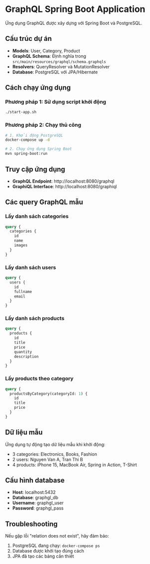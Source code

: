 # GraphQL Spring Boot Application

Ứng dụng GraphQL được xây dựng với Spring Boot và PostgreSQL.

## Cấu trúc dự án

- **Models**: User, Category, Product
- **GraphQL Schema**: Định nghĩa trong `src/main/resources/graphql/schema.graphqls`
- **Resolvers**: QueryResolver và MutationResolver
- **Database**: PostgreSQL với JPA/Hibernate

## Cách chạy ứng dụng

### Phương pháp 1: Sử dụng script khởi động
```bash
./start-app.sh
```

### Phương pháp 2: Chạy thủ công
```bash
# 1. Khởi động PostgreSQL
docker-compose up -d

# 2. Chạy ứng dụng Spring Boot
mvn spring-boot:run
```

## Truy cập ứng dụng

- **GraphQL Endpoint**: http://localhost:8080/graphql
- **GraphiQL Interface**: http://localhost:8080/graphiql

## Các query GraphQL mẫu

### Lấy danh sách categories
```graphql
query {
  categories {
    id
    name
    images
  }
}
```

### Lấy danh sách users
```graphql
query {
  users {
    id
    fullname
    email
  }
}
```

### Lấy danh sách products
```graphql
query {
  products {
    id
    title
    price
    quantity
    description
  }
}
```

### Lấy products theo category
```graphql
query {
  productsByCategory(categoryId: 1) {
    id
    title
    price
  }
}
```

## Dữ liệu mẫu

Ứng dụng tự động tạo dữ liệu mẫu khi khởi động:
- 3 categories: Electronics, Books, Fashion
- 2 users: Nguyen Van A, Tran Thi B
- 4 products: iPhone 15, MacBook Air, Spring in Action, T-Shirt

## Cấu hình database

- **Host**: localhost:5432
- **Database**: graphgl_db
- **Username**: graphgl_user
- **Password**: graphgl_pass

## Troubleshooting

Nếu gặp lỗi "relation does not exist", hãy đảm bảo:
1. PostgreSQL đang chạy: `docker-compose ps`
2. Database được khởi tạo đúng cách
3. JPA đã tạo các bảng cần thiết
